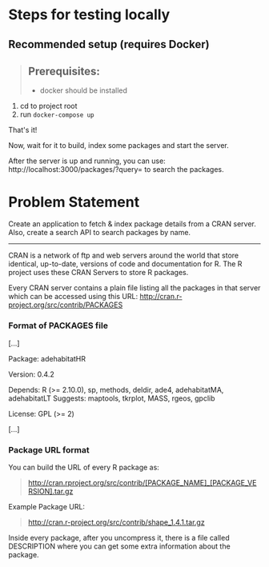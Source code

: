 # Steps for testing locally

## Recommended setup (requires Docker)
> ## Prerequisites:
> - docker should be installed

1. cd to project root
2. run `docker-compose up`

That's it!

Now, wait for it to build, index some packages and start the server.

After the server is up and running, you can use: <a>http://localhost:3000/packages/?query=</a> to search the packages.

# Problem Statement

Create an application to fetch & index package details from a CRAN server.
Also, create a search API to search packages by name.

----

CRAN is a network of ftp and web servers around the world that store identical, up-to-date, versions of code and documentation for R. The R project uses these CRAN Servers to store R packages.

Every CRAN server contains a plain file listing all the packages in that server which can be accessed using this URL: ​http://cran.r-project.org/src/contrib/PACKAGES

### Format of PACKAGES file

[...]

Package: adehabitatHR

Version: 0.4.2

Depends: R (>= 2.10.0), sp, methods, deldir, ade4, adehabitatMA, adehabitatLT Suggests: maptools, tkrplot, MASS, rgeos, gpclib

License: GPL (>= 2)

[...]

### Package URL format

You can build the URL of every R package as:
> http://cran.rproject.org/src/contrib/[PACKAGE_NAME]_[PACKAGE_VERSION].tar.gz

Example Package URL:
> http://cran.r-project.org/src/contrib/shape_1.4.1.tar.gz

Inside every package, after you uncompress it, there is a file called DESCRIPTION where you can get some extra information about the package.

